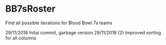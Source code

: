 # BB7sRoster
Find all possible iterations for Blood Bowl 7s teams

29/11/2018 Inital commit, garbage version
29/11/2018 (2) Improved sorting for all columns
